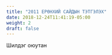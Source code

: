 ```yaml
---
title: "2011 ЕРӨНХИЙ САЙДЫН ТЭТГЭЛЭХ"
date: 2018-12-24T11:41:19-05:00
weight: 2
draft: false
---
```


Шилдэг оюутан
